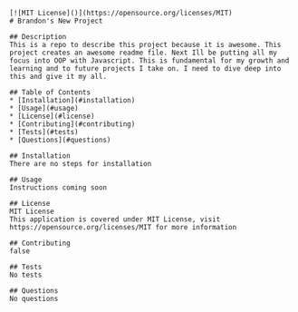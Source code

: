 
    [![MIT License]()](https://opensource.org/licenses/MIT)
    # Brandon's New Project

    ## Description
    This is a repo to describe this project because it is awesome. This project creates an awesome readme file. Next Ill be putting all my focus into OOP with Javascript. This is fundamental for my growth and learning and to future projects I take on. I need to dive deep into this and give it my all.

    ## Table of Contents
    * [Installation](#installation)
    * [Usage](#usage)
    * [License](#license)
    * [Contributing](#contributing)
    * [Tests](#tests)
    * [Questions](#questions)
    
    ## Installation
    There are no steps for installation
    
    ## Usage
    Instructions coming soon
    
    ## License
    MIT License
    This application is covered under MIT License, visit https://opensource.org/licenses/MIT for more information
    
    ## Contributing
    false
    
    ## Tests
    No tests
    
    ## Questions
    No questions
  